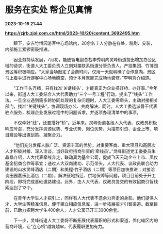 # 服务在实处 帮企见真情

**2023-10-19 21:44**

**https://zjrb.zjol.com.cn/html/2023-10/20/content_3692495.htm**

　　眼下，安吉竹博园游客中心场馆内，20余名工人分散在各处，粉刷、安装，内部施工紧锣密鼓推进。

　　因业务持续发展，7月初，能链智电副总裁李秀明向灵峰街道提出增加办公区域的请求，街道人大工委负责人立刻对接联系街道分管负责人，产投集团、竹博园景区等积极响应。“大家当场敲定了会商时间，仅用一天就明确了合作意向，景区马上着手进行游客中心场地腾空，预计本月就能完成场地装修。”李明秀介绍道。

　　“工作千头万绪，只有找准‘关键线头’，才能真正为企业搭好桥、办好事。”今年以来，街道人大工委结合人大代表助力“三个一号工程”行动，提出了“线头”工作法。一旦企业遇到需多跨协同处理的复杂问题时，人大工委需牵头，主动对接相关部门，找准“关键线头”，协调现场办公、共商解决。同时，人大工委选派骨干代表驻点服务，梳理企业发展过程中的问题诉求，并逐项办理清单中的事项。

　　不仅牵好“线”，还要搭好“桥”。近年来，灵峰街道各级人大代表、议政员积极响应号召，充分发挥资源优势、专业优势、岗位优势，为招商引资、企业上市、项目建设等出谋划策、凝聚合力。

　　“他们充分发挥人脉广泛、资源丰富的优势，对重要客商、重大项目和高层次人才积极对接、深入洽谈，当好政府招商引资的‘牵线员’。”灵峰街道党工委委员朱晶晶介绍，人大代表牵线奔走，联动真为基金公司，促成飞天云动企业上市、凤仪基金招商合作等事宜；通过人大双岗建功、示范带头，人大代表、议政员联合助力建设的山水灵峰酒店（二期）和美程·竹子酒店（二期）等项目加快推进；对接洽谈田园嘉乐比酒店（二期），解决征地拆迁、供地保障等问题，项目目前处于开工阶段，即将完成基础道路建设。此外，由人大代表、议政员提交的有效招商引智线索达到了12个。

　　在青年大学生人才招引上，同样有人大代表不遗余力奔走的身影。他们提供人才、大学生等精准信息，便于建立相应信息库，进一步拓展招才引智渠道。截至目前，已助力招聘大学生400余人，人才公寓已开工3000余套。

　　下一步，灵峰街道人大工委将不断拓展代表履职的形式和渠道，优化辖区内的营商环境，让“连心桥”越筑越牢，代表履职更加有力。